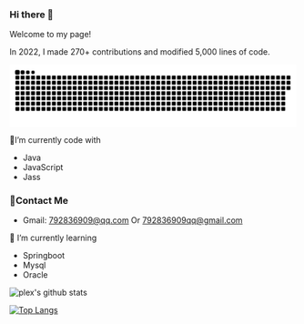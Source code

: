 ### Hi there 👋

<!--
**Jmwang-Code/Jmwang-Code** is a ✨ _special_ ✨ repository because its `README.md` (this file) appears on your GitHub profile.

Here are some ideas to get you started:

- 🔭 I’m currently working on ...
- 🌱 I’m currently learning ...
- 👯 I’m looking to collaborate on ...
- 🤔 I’m looking for help with ...
- 💬 Ask me about ...
- 📫 How to reach me: ...
- 😄 Pronouns: ...
- ⚡ Fun fact: ...
-->

Welcome to my page! 

In 2022, I made 270+ contributions and modified 5,000 lines of code.

<img align="center" src="https://raw.githubusercontent.com/Jmwang-Code/Jmwang-Code/main/assets/github-contribution-grid-snake.svg">

🔭I’m currently code with

- Java
- JavaScript
- Jass

### 💬Contact Me

- Gmail: 792836909@qq.com Or 792836909qq@gmail.com

🌱 I’m currently learning

- Springboot
- Mysql
- Oracle

![plex's github stats](https://github-readme-stats.vercel.app/api?username=Jmwang-code&show_icons=true&count_private=true&theme=vue-dark)

[![Top Langs](https://github-readme-stats.vercel.app/api/top-langs/?username=Jmwang-code&theme=vue-dark)](https://github.com/plexpt)



